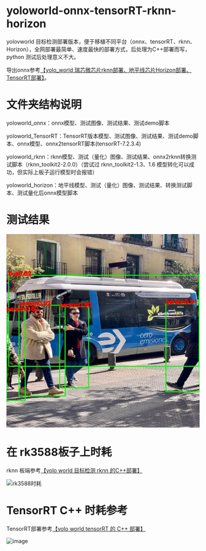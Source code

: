# yoloworld-onnx-tensorRT-rknn-horizon

yolovworld 目标检测部署版本，便于移植不同平台（onnx、tensorRT、rknn、Horizon），全网部署最简单、速度最快的部署方式，后处理为C++部署而写，python 测试后处理意义不大。

导出onnx参考[【yolo_world 瑞芯微芯片rknn部署、地平线芯片Horizon部署、TensorRT部署】](https://blog.csdn.net/zhangqian_1/article/details/138530486)。

# 文件夹结构说明

yoloworld_onnx：onnx模型、测试图像、测试结果、测试demo脚本

yoloworld_TensorRT：TensorRT版本模型、测试图像、测试结果、测试demo脚本、onnx模型、onnx2tensorRT脚本(tensorRT-7.2.3.4)

yoloworld_rknn：rknn模型、测试（量化）图像、测试结果、onnx2rknn转换测试脚本（rknn_toolkit2-2.0.0）（尝试过 rknn_toolkit2-1.3、1.6 模型转化可以成功，但实际上板子运行模型时会报错）

yoloworld_horizon：地平线模型、测试（量化）图像、测试结果、转换测试脚本、测试量化后onnx模型脚本

# 测试结果

![image](https://github.com/cqu20160901/yoloworld-onnx-tensorRT-rknn-horizon/blob/main/yoloworld_onnx/test_onnx_result.jpg)

# 在 rk3588板子上时耗

rknn 板端参考[【yolo world 目标检测 rknn 的C++部署】](https://blog.csdn.net/zhangqian_1/article/details/138530486)

![rk3588时耗](https://github.com/cqu20160901/yoloworld-onnx-tensorRT-rknn-horizon/assets/22290931/3c5f08a7-a395-4bca-81a6-42070f0bf942)

# TensorRT C++ 时耗参考

TensorRT部署参考[【yolo world tensorRT 的 C++ 部署】](https://blog.csdn.net/zhangqian_1/article/details/138532260)

![image](https://github.com/cqu20160901/yoloworld-onnx-tensorRT-rknn-horizon/assets/22290931/1e55e485-1ad4-4fb4-84e8-021ee0465da3)



